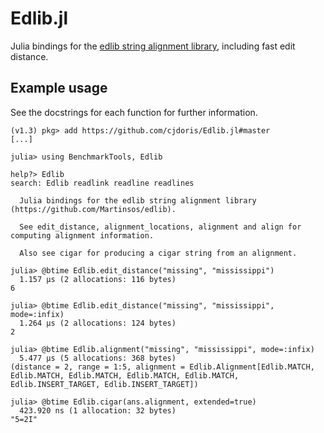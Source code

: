 # Edlib.jl

Julia bindings for the [edlib string alignment library](https://github.com/Martinsos/edlib), including fast edit distance.

## Example usage

See the docstrings for each function for further information.

```
(v1.3) pkg> add https://github.com/cjdoris/Edlib.jl#master
[...]

julia> using BenchmarkTools, Edlib

help?> Edlib
search: Edlib readlink readline readlines

  Julia bindings for the edlib string alignment library (https://github.com/Martinsos/edlib).

  See edit_distance, alignment_locations, alignment and align for computing alignment information.

  Also see cigar for producing a cigar string from an alignment.

julia> @btime Edlib.edit_distance("missing", "mississippi")
  1.157 μs (2 allocations: 116 bytes)
6

julia> @btime Edlib.edit_distance("missing", "mississippi", mode=:infix)
  1.264 μs (2 allocations: 124 bytes)
2

julia> @btime Edlib.alignment("missing", "mississippi", mode=:infix)
  5.477 μs (5 allocations: 368 bytes)
(distance = 2, range = 1:5, alignment = Edlib.Alignment[Edlib.MATCH, Edlib.MATCH, Edlib.MATCH, Edlib.MATCH, Edlib.MATCH, Edlib.INSERT_TARGET, Edlib.INSERT_TARGET])

julia> @btime Edlib.cigar(ans.alignment, extended=true)
  423.920 ns (1 allocation: 32 bytes)
"5=2I"

```
